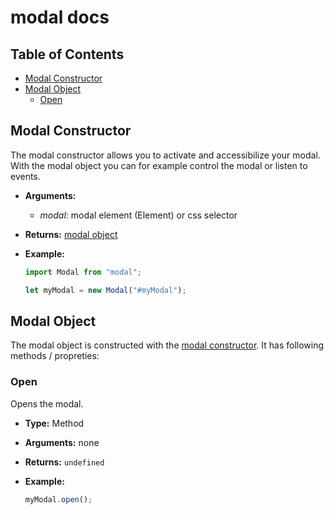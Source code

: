 # modal docs

## Table of Contents

-   [Modal Constructor](#modal-constructor)
-   [Modal Object](#modal-object)
    -   [Open](#open)

## Modal Constructor

The modal constructor allows you to activate and accessibilize your modal.
With the modal object you can for example control the modal or listen to events.

-   **Arguments:**
    -   _modal_: modal element (Element) or css selector
-   **Returns:** [modal object](#modal-object)
-   **Example:**

    ```js
    import Modal from "modal";

    let myModal = new Modal("#myModal");
    ```

## Modal Object

The modal object is constructed with the
[modal constructor](#modal-constructor). It has following methods / propreties:

### Open

Opens the modal.

-   **Type:** Method
-   **Arguments:** none
-   **Returns:** `undefined`
-   **Example:**

    ```js
    myModal.open();
    ```

